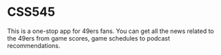 # CSS545
This is a one-stop app for 49ers fans. You can get all the news related to the 49ers from game scores, game schedules to podcast recommendations. 
